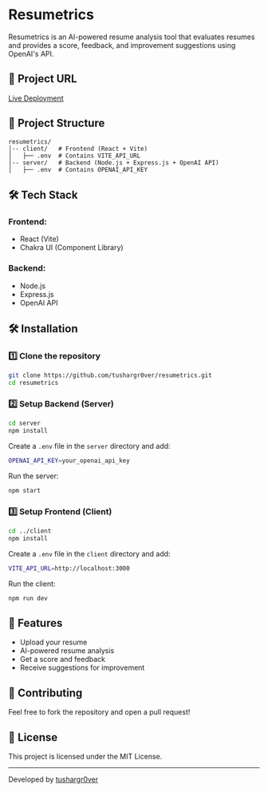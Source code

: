 # Resumetrics

Resumetrics is an AI-powered resume analysis tool that evaluates resumes and provides a score, feedback, and improvement suggestions using OpenAI's API.

## 🚀 Project URL
[Live Deployment](https://resumetrics.tushr.tech/)

## 📂 Project Structure
```
resumetrics/
│-- client/   # Frontend (React + Vite)
│   ├── .env  # Contains VITE_API_URL
│-- server/   # Backend (Node.js + Express.js + OpenAI API)
│   ├── .env  # Contains OPENAI_API_KEY
```

## 🛠 Tech Stack
### Frontend:
- React (Vite)
- Chakra UI (Component Library)

### Backend:
- Node.js
- Express.js
- OpenAI API

## 🛠 Installation

### 1️⃣ Clone the repository
```sh
git clone https://github.com/tushargr0ver/resumetrics.git
cd resumetrics
```

### 2️⃣ Setup Backend (Server)
```sh
cd server
npm install
```
Create a `.env` file in the `server` directory and add:
```sh
OPENAI_API_KEY=your_openai_api_key
```
Run the server:
```sh
npm start
```

### 3️⃣ Setup Frontend (Client)
```sh
cd ../client
npm install
```
Create a `.env` file in the `client` directory and add:
```sh
VITE_API_URL=http://localhost:3000
```
Run the client:
```sh
npm run dev
```

## 🎯 Features
- Upload your resume
- AI-powered resume analysis
- Get a score and feedback
- Receive suggestions for improvement

## 🤝 Contributing
Feel free to fork the repository and open a pull request!

## 📜 License
This project is licensed under the MIT License.

---
Developed by [tushargr0ver](https://github.com/tushargr0ver)

